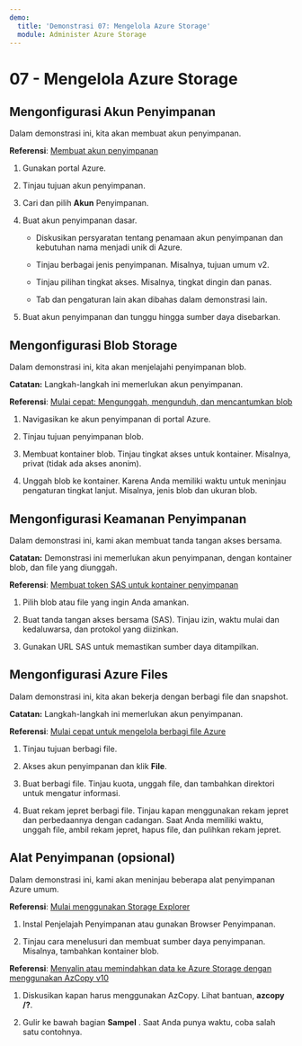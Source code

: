 ```yaml
---
demo:
  title: 'Demonstrasi 07: Mengelola Azure Storage'
  module: Administer Azure Storage
---
```



# 07 - Mengelola Azure Storage

## Mengonfigurasi Akun Penyimpanan

Dalam demonstrasi ini, kita akan membuat akun penyimpanan.

**Referensi**: [Membuat akun penyimpanan](https://docs.microsoft.com/azure/storage/common/storage-account-create?tabs=azure-portal)

1. Gunakan portal Azure.

1. Tinjau tujuan akun penyimpanan. 
   
1. Cari dan pilih **Akun** Penyimpanan. 
 
1. Buat akun penyimpanan dasar. 

    - Diskusikan persyaratan tentang penamaan akun penyimpanan dan kebutuhan nama menjadi unik di Azure. 

    - Tinjau berbagai jenis penyimpanan. Misalnya, tujuan umum v2. 

    - Tinjau pilihan tingkat akses. Misalnya, tingkat dingin dan panas. 

    - Tab dan pengaturan lain akan dibahas dalam demonstrasi lain. 

1. Buat akun penyimpanan dan tunggu hingga sumber daya disebarkan. 


## Mengonfigurasi Blob Storage

Dalam demonstrasi ini, kita akan menjelajahi penyimpanan blob.

**Catatan:** Langkah-langkah ini memerlukan akun penyimpanan.

**Referensi**: [Mulai cepat: Mengunggah, mengunduh, dan mencantumkan blob](https://docs.microsoft.com/azure/storage/blobs/storage-quickstart-blobs-portal)

1. Navigasikan ke akun penyimpanan di portal Azure.

1. Tinjau tujuan penyimpanan blob. 

1. Membuat kontainer blob. Tinjau tingkat akses untuk kontainer. Misalnya, privat (tidak ada akses anonim). 

1. Unggah blob ke kontainer. Karena Anda memiliki waktu untuk meninjau pengaturan tingkat lanjut. Misalnya, jenis blob dan ukuran blob. 

## Mengonfigurasi Keamanan Penyimpanan

Dalam demonstrasi ini, kami akan membuat tanda tangan akses bersama.

**Catatan:** Demonstrasi ini memerlukan akun penyimpanan, dengan kontainer blob, dan file yang diunggah.

**Referensi**: [Membuat token SAS untuk kontainer penyimpanan](https://learn.microsoft.com/azure/applied-ai-services/form-recognizer/create-sas-tokens?source=recommendations&view=form-recog-3.0.0)

1. Pilih blob atau file yang ingin Anda amankan. 

1. Buat tanda tangan akses bersama (SAS). Tinjau izin, waktu mulai dan kedaluwarsa, dan protokol yang diizinkan.

1. Gunakan URL SAS untuk memastikan sumber daya ditampilkan. 


## Mengonfigurasi Azure Files 

Dalam demonstrasi ini, kita akan bekerja dengan berbagi file dan snapshot.

**Catatan:** Langkah-langkah ini memerlukan akun penyimpanan.

**Referensi**: [Mulai cepat untuk mengelola berbagi file Azure](https://docs.microsoft.com/azure/storage/files/storage-how-to-use-files-portal?tabs=azure-portal)

1. Tinjau tujuan berbagi file. 

1. Akses akun penyimpanan dan klik **File**.

1. Buat berbagi file. Tinjau kuota, unggah file, dan tambahkan direktori untuk mengatur informasi. 

1. Buat rekam jepret berbagi file. Tinjau kapan menggunakan rekam jepret dan perbedaannya dengan cadangan. Saat Anda memiliki waktu, unggah file, ambil rekam jepret, hapus file, dan pulihkan rekam jepret.


## Alat Penyimpanan (opsional)

Dalam demonstrasi ini, kami akan meninjau beberapa alat penyimpanan Azure umum. 

**Referensi**: [Mulai menggunakan Storage Explorer](https://docs.microsoft.com/azure/vs-azure-tools-storage-manage-with-storage-explorer?tabs=windows)

1. Instal Penjelajah Penyimpanan atau gunakan Browser Penyimpanan.

1. Tinjau cara menelusuri dan membuat sumber daya penyimpanan. Misalnya, tambahkan kontainer blob. 

**Referensi**: [Menyalin atau memindahkan data ke Azure Storage dengan menggunakan AzCopy v10](https://docs.microsoft.com/azure/storage/common/storage-use-azcopy-v10?toc=/azure/storage/files/toc.json)

1. Diskusikan kapan harus menggunakan AzCopy. Lihat bantuan, **azcopy /?**.

1. Gulir ke bawah bagian **Sampel** . Saat Anda punya waktu, coba salah satu contohnya. 
    



